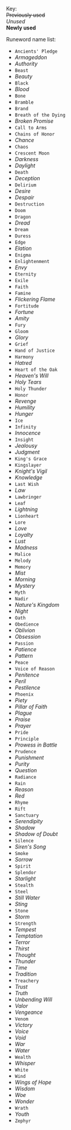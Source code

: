 Key:\
~~Previously used~~\
*Unused*\
**Newly used**

Runeword name list:
- `Ancients' Pledge`
- *Armageddon*
- *Authority*
- `Beast`
- *Beauty*
- `Black`
- *Blood*
- `Bone`
- `Bramble`
- `Brand`
- `Breath of the Dying`
- *Broken Promise*
- `Call to Arms`
- `Chains of Honor`
- *Chance*
- `Chaos`
- `Crescent Moon`
- *Darkness*
- *Daylight*
- `Death`
- *Deception*
- `Delirium`
- *Desire*
- *Despair*
- `Destruction`
- `Doom`
- `Dragon`
- *Dread*
- `Dream`
- `Duress`
- `Edge`
- *Elation*
- `Enigma`
- `Enlightenment`
- *Envy*
- `Eternity`
- `Exile`
- `Faith`
- `Famine`
- *Flickering Flame*
- `Fortitude`
- *Fortune*
- *Amity*
- `Fury`
- `Gloom`
- *Glory*
- `Grief`
- `Hand of Justice`
- `Harmony`
- *Hatred*
- `Heart of the Oak`
- *Heaven's Will*
- *Holy Tears*
- `Holy Thunder`
- `Honor`
- *Revenge*
- *Humility*
- *Hunger*
- `Ice`
- `Infinity`
- *Innocence*
- `Insight`
- *Jealousy*
- *Judgment*
- `King's Grace`
- `Kingslayer`
- *Knight's Vigil*
- *Knowledge*
- `Last Wish`
- *Law*
- `Lawbringer`
- `Leaf`
- *Lightning*
- `Lionheart`
- `Lore`
- *Love*
- *Loyalty*
- *Lust*
- *Madness*
- `Malice`
- `Melody`
- `Memory`
- *Mist*
- *Morning*
- *Mystery*
- `Myth`
- `Nadir`
- *Nature's Kingdom*
- *Night*
- `Oath`
- `Obedience`
- *Oblivion*
- *Obsession*
- `Passion`
- *Patience*
- *Pattern*
- `Peace`
- `Voice of Reason`
- *Penitence*
- *Peril*
- *Pestilence*
- `Phoenix`
- *Piety*
- *Pillar of Faith*
- *Plague*
- *Praise*
- *Prayer*
- `Pride`
- `Principle`
- *Prowess in Battle*
- `Prudence`
- *Punishment*
- *Purity*
- *Question*
- `Radiance`
- `Rain`
- *Reason*
- *Red*
- `Rhyme`
- `Rift`
- `Sanctuary`
- *Serendipity*
- *Shadow*
- *Shadow of Doubt*
- `Silence`
- *Siren's Song*
- `Smoke`
- *Sorrow*
- `Spirit`
- `Splendor`
- *Starlight*
- `Stealth`
- `Steel`
- *Still Water*
- *Sting*
- `Stone`
- *Storm*
- `Strength`
- *Tempest*
- *Temptation*
- *Terror*
- *Thirst*
- *Thought*
- *Thunder*
- *Time*
- *Tradition*
- `Treachery`
- *Trust*
- *Truth*
- *Unbending Will*
- *Valor*
- *Vengeance*
- `Venom`
- *Victory*
- *Voice*
- *Void*
- *War*
- *Water*
- `Wealth`
- *Whisper*
- `White`
- `Wind`
- *Wings of Hope*
- *Wisdom*
- *Woe*
- *Wonder*
- `Wrath`
- *Youth*
- `Zephyr`
